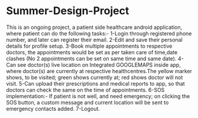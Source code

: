 # Summer-Design-Project
This is an ongoing project, a patient side healthcare android application, where patient can do the following tasks:-
1-Login through registered phone number, and later can register their email.
2-Edit and save their personal details for profile setup.
3-Book multiple appointments to respective doctors, the appointments would be set as per taken care of time,date clashes (No 2 appointments can be set on same time and same date).
4-Can see doctor(s) live location on Integrated GOOGLEMAPS inside app, where doctor(s) are currently at respective healthcentres.The yellow marker shows, to be visited; green shows currently at; red shows doctor will not visit.
5-Can upload their prescriptions and medical reports to app, so that doctors can check the same on the time of appointments.
6-SOS implementation:- If patient is not well, and need emergency; on clicking the SOS button, a custom message and current location will be sent to emergency contacts added.
7-Logout.
